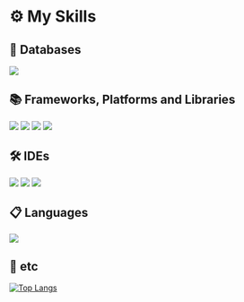 <h1>⚙ My Skills</h1>

<h2>💾 Databases</h2>
<p>
  <span><img src="https://img.shields.io/badge/ORACLEDB-F80000?style=flat&logo=Oracle&logoColor=white"/></span>
</p>

<h2>📚 Frameworks, Platforms and Libraries</h2>
<p>
  <span><img src="https://img.shields.io/badge/SPRING-6DB33F?style=flat&logo=Spring&logoColor=white"/></span>
  <span><img src="https://img.shields.io/badge/THYMELEAF-005F0F?style=flat&logo=Thymeleaf&logoColor=white"/></span>
  <span><img src="https://img.shields.io/badge/BOOTSTRAP-7952B3?style=flat&logo=Bootstrap&logoColor=white"/></span>
  <span><img src="https://img.shields.io/badge/JQUERY-0769AD?style=flat&logo=jQuery&logoColor=white"/></span>
</p>

<h2>🛠 IDEs</h2>
<p>
  <span><img src="https://img.shields.io/badge/ECLIPSE-2C2255?style=flat&logo=Eclipse&logoColor=white"/></span>
  <span><img src="https://img.shields.io/badge/INTELLIJIDEA-000000?style=flat&logo=Eclipse&logoColor=white"/></span>
  <span><img src="https://img.shields.io/badge/VISUAL STUDIO CODE-007ACC?style=flat&logo=Eclipse&logoColor=white"/></span>
</p>

<h2>📋 Languages</h2> 
<p>
  <span><img src="https://img.shields.io/badge/JAVA-007396?style=flat&logo=Java&logoColor=white"/></span>
</p>

<h2>🎈 etc</h2>
<p>
  
</p>

[![Top Langs](https://github-readme-stats.vercel.app/api/top-langs/?username=dkdkhappy)](https://github.com/dkdkhappy/github-readme-stats)
